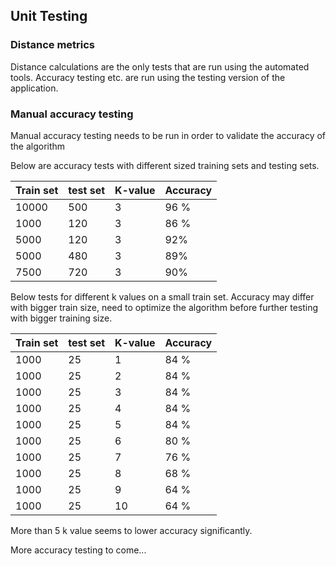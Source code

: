 
## Unit Testing




### Distance metrics

Distance calculations are the only tests that are run using the automated tools. Accuracy testing etc. are run using the testing version of the application.


### Manual accuracy testing

Manual accuracy testing needs to be run in order to validate the accuracy of the algorithm



Below are accuracy tests with different sized training sets and testing sets.


Train set  | test set| K-value | Accuracy |
-----------|---------|---------|----------|
10000      | 500     |  3      |    96 %  |
1000        | 120     |  3      |    86 %  |
5000       | 120    |  3      |     92%  |
5000       | 480    |  3      |     89%  |
7500       | 720    |  3      |     90%  |



Below tests for different k values on a small train set. Accuracy may differ with bigger train size, need to optimize the algorithm before further testing with bigger training size.

Train set  | test set| K-value | Accuracy |
-----------|---------|---------|----------|
1000      | 25     |  1      |    84 %  |
1000      | 25     |  2      |    84 %  |
1000      | 25     |  3      |    84 %  |
1000      | 25     |  4      |    84 %  |
1000      | 25     |  5      |    84 %  |
1000      | 25     |  6      |    80 %  |
1000      | 25     |  7      |    76 %  |
1000      | 25     |  8      |    68 %  |
1000      | 25     |  9      |    64 %  |
1000      | 25     |  10      |    64 %  |

More than 5 k value seems to lower accuracy significantly.





More accuracy testing to come...